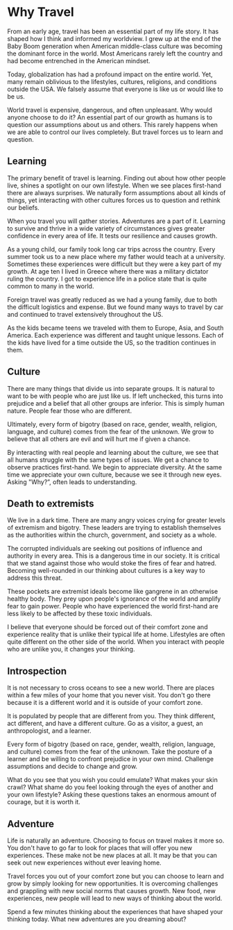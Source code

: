 # Why Travel

From an early age, travel has been an essential part of my life story.  It has
shaped how I think and informed my worldview.  I grew up at the end of the Baby
Boom generation when American middle-class culture was becoming the dominant
force in the world.  Most Americans rarely left the country and had become
entrenched in the American mindset.  

Today, globalization has had a profound impact on the entire world.  Yet, many
remain oblivious to the lifestyles, cultures, religions, and conditions outside
the USA.  We falsely assume that everyone is like us or would like to be us.  

World travel is expensive, dangerous, and often unpleasant.  Why would anyone
choose to do it?  An essential part of our growth as humans is to question our
assumptions about us and others.  This rarely happens when we are able to
control our lives completely.  But travel forces us to learn and question.


## Learning

The primary benefit of travel is learning.  Finding out about how other people
live, shines a spotlight on our own lifestyle.  When we see places first-hand
there are always surprises.  We naturally form assumptions about all kinds of
things, yet interacting with other cultures forces us to question and rethink
our beliefs.

When you travel you will gather stories.  Adventures are a part of it.  Learning
to survive and thrive in a wide variety of circumstances gives greater
confidence in every area of life.  It tests our resilience and causes growth.

As a young child, our family took long car trips across the country.  Every
summer took us to a new place where my father would teach at a university. 
Sometimes these experiences were difficult but they were a key part of my
growth. At age ten I lived in Greece where there was a military dictator ruling
the country.  I got to experience life in a police state that is quite common to
many in the world.

Foreign travel was greatly reduced as we had a young family, due to both the
difficult logistics and expense.  But we found many ways to travel by car and
continued to travel extensively throughout the US.

As the kids became teens we traveled with them to Europe, Asia, and South
America.  Each experience was different and taught unique lessons.  Each of the
kids have lived for a time outside the US, so the tradition continues in them.


## Culture

There are many things that divide us into separate groups.  It is natural to
want to be with people who are just like us. If left unchecked, this turns into
prejudice and a belief that all other groups are inferior.   This is simply
human nature. People fear those who are different. 

Ultimately, every form of bigotry (based on race, gender, wealth, religion,
language, and culture) comes from the fear of the unknown.  We grow to believe
that all others are evil and will hurt me if given a chance. 

By interacting with real people and learning about the culture, we see that all
humans struggle with the same types of issues.  We get a chance to  observe
practices first-hand.  We begin to appreciate diversity.   At the same time we
appreciate your own culture, because we see it through new eyes. Asking "Why?”,
often leads to understanding.


## Death to extremists

We live in a dark time.  There are many angry voices crying for greater levels
of extremism and bigotry.  These leaders are trying to establish themselves as
the authorities within the church, government, and society as a whole.

The corrupted individuals are seeking out positions of influence and authority
in every area.  This is a dangerous time in our society. It is critical that
we stand against those who would stoke the fires of fear and hatred.  Becoming
well-rounded in our thinking about cultures is a key way to address this
threat.

These pockets are extremist ideals become like gangrene in an otherwise healthy
body.  They prey upon people's ignorance of the world and amplify fear to gain
power. People who have experienced the world first-hand are less likely to be
affected by these toxic individuals. 

I believe that everyone should be forced out of their comfort zone and
experience reality that is unlike their typical life at home.  Lifestyles are
often quite different on the other side of the world.  When you interact with
people who are unlike you, it changes your thinking.


## Introspection

It is not necessary to cross oceans to see a new world.  There are places within
a few miles of your home that you never visit.   You don't go there because it
is a different world and it is outside of your comfort zone.   

It is populated by people that are different from you.  They think different,
act different, and have a different culture.  Go as a visitor, a guest, an
anthropologist, and a learner.

Every form of bigotry (based on race, gender, wealth, religion, language, and
culture) comes from the fear of the unknown.  Take the posture of a learner and
be willing to confront prejudice in your own mind.  Challenge assumptions and
decide to change and grow.

What do you see that you wish you could emulate? What makes your skin crawl? 
What shame do you feel looking through the eyes of another and your own
lifestyle?  Asking these questions takes an enormous amount of courage, but it
is worth it.


## Adventure

Life is naturally an adventure.  Choosing to focus on travel makes it more so. 
You don't have to go far to look for places that will offer you new experiences.
These make not be new places at all.  It may be that you can seek out new
experiences without ever leaving home. 

Travel forces you out of your comfort zone but you can choose to learn and grow
by simply looking for new opportunities.  It is overcoming challenges and
grappling with new social norms that causes growth.  New food, new experiences,
new people will lead to new ways of thinking about the world.

Spend a few minutes thinking about the experiences that have shaped your
thinking today.  What new adventures are you dreaming about?

